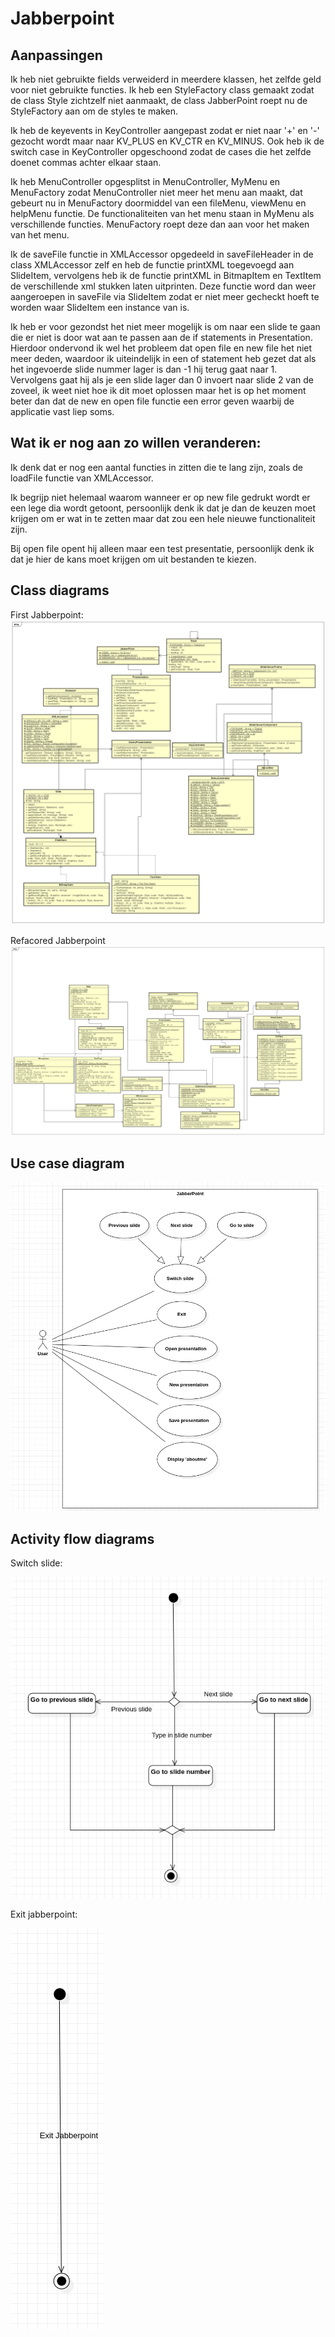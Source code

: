 # Jabberpoint


## Aanpassingen
Ik heb niet gebruikte fields verweiderd in meerdere klassen, het zelfde geld voor niet gebruikte functies.
Ik heb een StyleFactory class gemaakt zodat de class Style zichtzelf niet aanmaakt, de class JabberPoint roept nu de StyleFactory aan om de styles te maken.

Ik heb de keyevents in KeyController aangepast zodat er niet naar '+' en '-' gezocht wordt maar naar KV_PLUS en KV_CTR en KV_MINUS. Ook heb ik de switch case in KeyController opgeschoond zodat de cases die het zelfde doenet commas achter elkaar staan.

Ik heb MenuController opgesplitst in MenuController, MyMenu en MenuFactory zodat MenuController niet meer het menu aan maakt, dat gebeurt nu in MenuFactory doormiddel van een fileMenu, viewMenu en helpMenu functie. De functionaliteiten van het menu staan in MyMenu als verschillende functies. MenuFactory roept deze dan aan voor het maken van het menu.

Ik de saveFile functie in XMLAccessor opgedeeld in saveFileHeader in de class XMLAccessor zelf en heb de functie printXML toegevoegd aan SlideItem, vervolgens heb ik de functie printXML in BitmapItem en TextItem de verschillende xml stukken laten uitprinten. Deze functie word dan weer aangeroepen in saveFile via SlideItem zodat er niet meer gecheckt hoeft te worden waar SlideItem een instance van is.

Ik heb er voor gezondst het niet meer mogelijk is om naar een slide te gaan die er niet is door wat aan te passen aan de if statements in Presentation. Hierdoor ondervond ik wel het probleem dat open file en new file het niet meer deden, waardoor ik uiteindelijk in een of statement heb gezet dat als het ingevoerde slide nummer lager is dan -1 hij terug gaat naar 1. Vervolgens gaat hij als je een slide lager dan 0 invoert naar slide 2 van de zoveel, ik weet niet hoe ik dit moet oplossen maar het is op het moment beter dan dat de new en open file functie een error geven waarbij de applicatie vast liep soms. 


## Wat ik er nog aan zo willen veranderen:

Ik denk dat er nog een aantal functies in zitten die te lang zijn, zoals de loadFile functie van XMLAccessor. 

Ik begrijp niet helemaal waarom wanneer er op new file gedrukt wordt er een lege dia wordt getoont, persoonlijk denk ik dat je dan de keuzen moet krijgen om er wat in te zetten maar dat zou een hele nieuwe functionaliteit zijn.

Bij open file opent hij alleen maar een test presentatie, persoonlijk denk ik dat je hier de kans moet krijgen om uit bestanden te kiezen.



## Class diagrams
First Jabberpoint:
![First jaberpoint](/ClassDiagramms/FirstJabber.png)

Refacored Jabberpoint
![Refactored jabberpoint](/ClassDiagramms/RefactoredJabber.png)


## Use case diagram
![UseCase](/ClassDiagramms/UseCaseDiagram.png)


## Activity flow diagrams

Switch slide: 

![Switch slide](/ClassDiagramms/SwitchSlideFlow.png)


Exit jabberpoint:

![Exit](/ClassDiagramms/ExitFlow.png)
